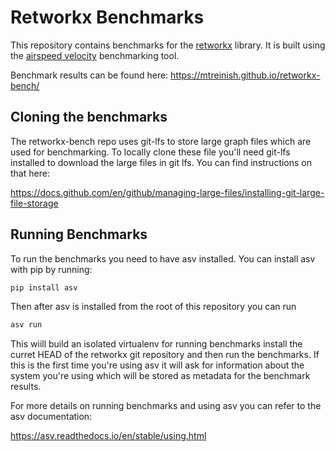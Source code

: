 # Retworkx Benchmarks

This repository contains benchmarks for the
[retworkx](https://github.com/Qiskit/retworkx) library. It is built using the
[airspeed velocity](https://github.com/airspeed-velocity/asv) benchmarking tool.

Benchmark results can be found here:
https://mtreinish.github.io/retworkx-bench/

## Cloning the benchmarks

The retworkx-bench repo uses git-lfs to store large graph files which are used
for benchmarking. To locally clone these file you'll need git-lfs installed
to download the large files in git lfs. You can find instructions on that
here:

https://docs.github.com/en/github/managing-large-files/installing-git-large-file-storage

## Running Benchmarks

To run the benchmarks you need to have asv installed. You can install asv with
pip by running:

```bash
pip install asv
```

Then after asv is installed from the root of this repository you can run

```bash
asv run
```

This wiill build an isolated virtualenv for running benchmarks install
the curret HEAD of the retworkx git repository and then run the benchmarks.
If this is the first time you're using asv it will ask for information about
the system you're using which will be stored as metadata for the benchmark
results.

For more details on running benchmarks and using asv you can refer to the asv
documentation:

https://asv.readthedocs.io/en/stable/using.html
